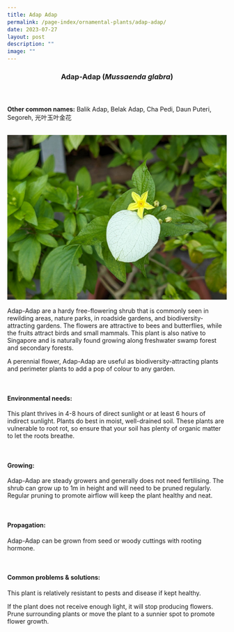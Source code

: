 ```yaml
---
title: Adap Adap
permalink: /page-index/ornamental-plants/adap-adap/
date: 2023-07-27
layout: post
description: ""
image: ""
---
```

<header> 
	<h3>Adap-Adap (<em>Mussaenda glabra</em>)</h3> 
</header> 
 
<section> 
	<p><strong>Other common names:</strong> Balik Adap, Belak Adap, Cha Pedi, Daun Puteri, Segoreh, 光叶玉叶金花</p> 
	<br> 
</section> 
 
<section> 
	<img title="An Adap-Adap flower. Photo by Jacqueline Chua." src="/images/Plants/adapadap_jacquelinechua.jpg">
	<p>Adap-Adap are a hardy free-flowering shrub that is commonly seen in rewilding areas, nature parks, in roadside gardens, and biodiversity-attracting gardens. The flowers are attractive to bees and butterflies, while the fruits attract birds and small mammals. This plant is also native to Singapore and is naturally found growing along freshwater swamp forest and secondary forests.</p>
	<p>A perennial flower, Adap-Adap are useful as biodiversity-attracting plants and perimeter plants to add a pop of colour to any garden.</p>
	 <br> 
</section> 
 
<section> 
  <h4>Environmental needs:</h4> 
    	<p> This plant thrives in 4-8 hours of direct sunlight or at least 6 hours of indirect sunlight. Plants do best in moist, well-drained soil. These plants are vulnerable to root rot, so ensure that your soil has plenty of organic matter to let the roots breathe.</p> 
	<br>
</section>

<section> 
  <h4>Growing:</h4> 
		<p>Adap-Adap are steady growers and generally does not need fertilising. The shrub can grow up to 1m in height and will need to be pruned regularly. Regular pruning to promote airflow will keep the plant healthy and neat.</p> 
	<br> 
</section> 

<section> 
  <h4>Propagation:</h4> 
		<p>Adap-Adap can be grown from seed or woody cuttings with rooting hormone.</p> 
	<br> 
</section> 
 
<section> 
  <h4>Common problems &amp; solutions:</h4> 
		<p>This plant is relatively resistant to pests and disease if kept healthy.</p>
		<p>If the plant does not receive enough light, it will stop producing flowers. Prune surrounding plants or move the plant to a sunnier spot to promote flower growth.</p>
	<br> 
</section>